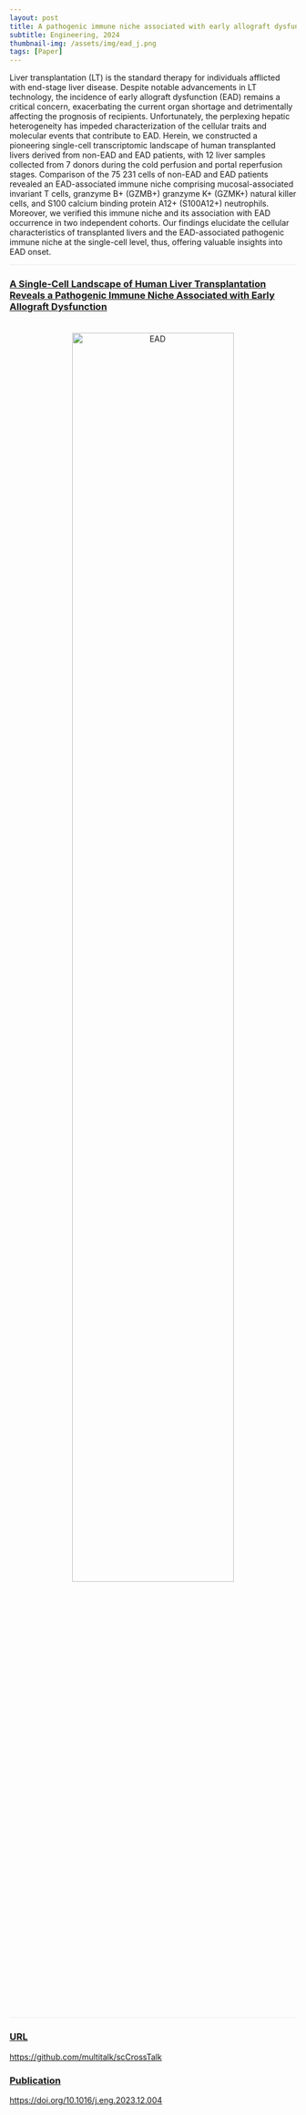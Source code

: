 ```yaml
---
layout: post
title: A pathogenic immune niche associated with early allograft dysfunction
subtitle: Engineering, 2024
thumbnail-img: /assets/img/ead_j.png
tags: [Paper]
---
```


Liver transplantation (LT) is the standard therapy for individuals afflicted with end-stage liver disease. Despite notable advancements in LT technology, the incidence of early allograft dysfunction (EAD) remains a critical concern, exacerbating the current organ shortage and detrimentally affecting the prognosis of recipients. Unfortunately, the perplexing hepatic heterogeneity has impeded characterization of the cellular traits and molecular events that contribute to EAD. Herein, we constructed a pioneering single-cell transcriptomic landscape of human transplanted livers derived from non-EAD and EAD patients, with 12 liver samples collected from 7 donors during the cold perfusion and portal reperfusion stages. Comparison of the 75 231 cells of non-EAD and EAD patients revealed an EAD-associated immune niche comprising mucosal-associated invariant T cells, granzyme B+ (GZMB+) granzyme K+ (GZMK+) natural killer cells, and S100 calcium binding protein A12+ (S100A12+) neutrophils. Moreover, we verified this immune niche and its association with EAD occurrence in two independent cohorts. Our findings elucidate the cellular characteristics of transplanted livers and the EAD-associated pathogenic immune niche at the single-cell level, thus, offering valuable insights into EAD onset.

<hr style="max-width:100%;height:1px;background:#eaeaea;border:none;">

<h3><a href="https://doi.org/10.1016/j.eng.2023.12.004">A Single-Cell Landscape of Human Liver Transplantation Reveals a Pathogenic Immune Niche Associated with Early Allograft Dysfunction</a></h3>
<div style="text-align: center;padding-top: 20px;padding-bottom: 20px;">
  <a href="https://doi.org/10.1016/j.eng.2023.12.004">
  <img src="https://raw.githubusercontent.com/ZJUFanLab/scNiche/refs/heads/main/images/workflow.jpg" alt="EAD" style="width: 75%;" />
  </a>
</div>

<hr style="max-width:100%;height:1px;background:#eaeaea;border:none;">

<h3><a href="https://github.com/multitalk/scCrossTalk">URL</a></h3>
<div>
<a href="https://github.com/multitalk/scCrossTalk">https://github.com/multitalk/scCrossTalk</a>
</div>

<h3><a href="https://doi.org/10.1016/j.eng.2023.12.004">Publication</a></h3>
<div>
<a href="https://doi.org/10.1016/j.eng.2023.12.004">https://doi.org/10.1016/j.eng.2023.12.004</a>
</div>
